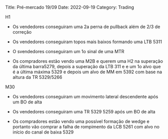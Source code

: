 Title: Pré-mercado 19/09
Date: 2022-09-19
Category: Trading

H1

* Os vendedores conseguiram uma 2a perna de pullback além de 2/3 de correção

* Os vendedores conseguiram topos mais baixos formando uma LTB  5311

* O svendedores conseguiram um 1o sinal de uma MTR

* Os compradores estão vendo uma M2B e querem uma H2 na superação da última barra5279, depois a superação da LTB 311 e e um 1o alvo que é a última máxima 5329 e depois um alvo de MM em 5392 com base na altura da TR 5329/5266

M30

* Os vendedores conseguiram um movimento lateral descendente  após um BO de alta

* Os vendedores conseguiram uma TR 5329 5259 após um BO de alta

* Os compradores estão vendo uma possível formação de wedge e portanto vão comprar a falha de rompimento da LCB 5261 com alvo no início do canal de baixa 5329

